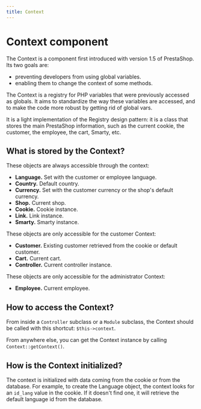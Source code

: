 ```yaml
---
title: Context
---
```


# Context component

The Context is a component first introduced with version 1.5 of PrestaShop. Its two goals are:

- preventing developers from using global variables.
- enabling them to change the context of some methods.

The Context is a registry for PHP variables that were previously accessed as globals. It aims to standardize the way these variables are accessed, and to make the code more robust by getting rid of global vars.

It is a light implementation of the Registry design pattern: it is a class that stores the main PrestaShop information, such as the current cookie, the customer, the employee, the cart, Smarty, etc.

## What is stored by the Context?

These objects are always accessible through the context:

- **Language.** Set with the customer or employee language.
- **Country.** Default country.
- **Currency.** Set with the customer currency or the shop's default currency.
- **Shop.** Current shop.
- **Cookie.** Cookie instance.
- **Link.** Link instance.
- **Smarty.** Smarty instance.

These objects are only accessible for the customer Context:

- **Customer.** Existing customer retrieved from the cookie or default customer.
- **Cart.** Current cart.
- **Controller.** Current controller instance.

These objects are only accessible for the administrator Context:

- **Employee.** Current employee.

## How to access the Context?

From inside a `Controller` subclass or a `Module` subclass, the Context should be called with this shortcut: `$this->context`.

From anywhere else, you can get the Context instance by calling `Context::getContext()`.

## How is the Context initialized?

The context is initialized with data coming from the cookie or from the database. For example, to create the Language object, the context looks for an `id_lang` value in the cookie. If it doesn't find one, it will retrieve the default language id from the database.

